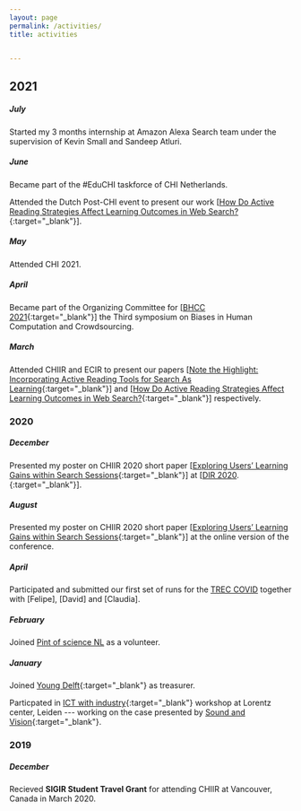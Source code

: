 ```yaml
---
layout: page
permalink: /activities/
title: activities


---
```

 <h2 class="year">2021</h2>

##### July

Started my 3 months internship at Amazon Alexa Search team under the supervision of Kevin Small and Sandeep Atluri.

##### June 
Became part of the #EduCHI taskforce of CHI Netherlands.

Attended the Dutch Post-CHI event to present our work [[How Do Active Reading Strategies Affect Learning Outcomes in Web Search?](https://link.springer.com/chapter/10.1007%2F978-3-030-72240-1_37){:target="_blank"}].

##### May

Attended CHI 2021.

##### April

Became part of the Organizing Committee for [[BHCC 2021](https://www.bhcc-symposium.com/){:target="_blank"}] the Third symposium on Biases in Human Computation and Crowdsourcing.

##### March

Attended CHIIR and ECIR to present our papers [[Note the Highlight: Incorporating Active Reading Tools for Search As Learning](https://dl.acm.org/doi/10.1145/3406522.3446025){:target="_blank"}] and [[How Do Active Reading Strategies Affect Learning Outcomes in Web Search?](https://link.springer.com/chapter/10.1007%2F978-3-030-72240-1_37){:target="_blank"}] respectively.

  <h3 class="year">2020</h3>

##### December
Presented my poster on CHIIR 2020 short paper [[Exploring Users’ Learning Gains within Search Sessions](https://dl.acm.org/doi/abs/10.1145/3343413.3378012){:target="_blank"}] at [[DIR 2020](https://dir2020.be/).{:target="_blank"}].

##### August
Presented my poster on CHIIR 2020 short paper [[Exploring Users’ Learning Gains within Search Sessions](https://dl.acm.org/doi/abs/10.1145/3343413.3378012){:target="_blank"}] at the online version of the conference.

##### April

Participated and submitted our first set of runs for the [TREC COVID](https://ir.nist.gov/covidSubmit/index.html) together with [Felipe], [David] and [Claudia]. 

##### February

Joined [Pint of science NL](https://www.pintofscience.nl/) as a volunteer.


##### January

Joined [Young Delft](http://youngdelft.tudelft.nl/#){:target="\_blank"} as treasurer.

Particpated in [ICT with industry](https://ict-research.nl/ict-with-industry/){:target="\_blank"} workshop at Lorentz center, Leiden --- working on the case presented by [Sound and Vision](https://www.beeldengeluid.nl/en){:target="\_blank"}.


<h3 class="year">2019</h3>

##### December
Recieved **SIGIR Student Travel Grant** for attending CHIIR at Vancouver, Canada in March 2020.
